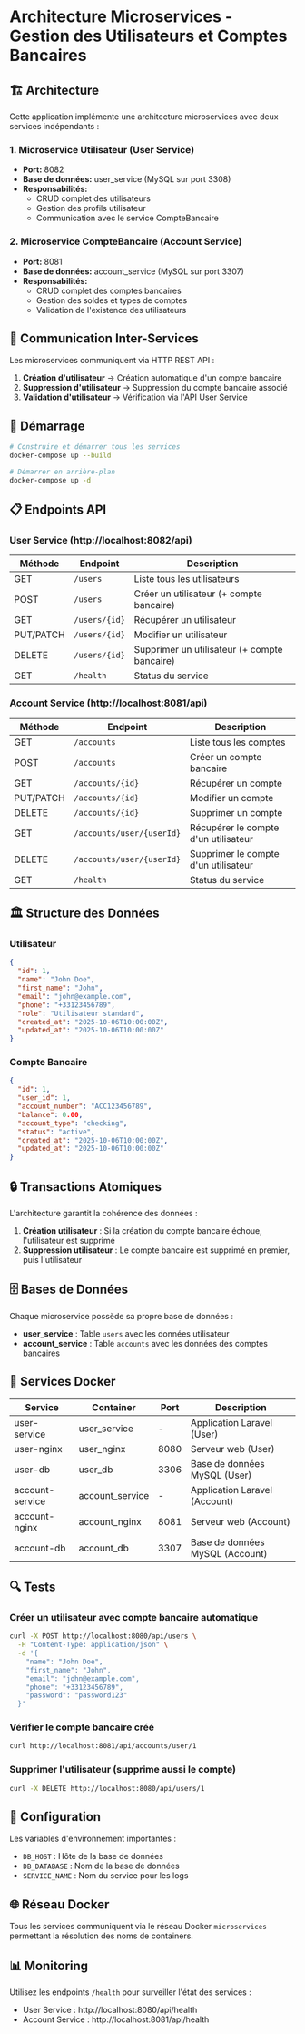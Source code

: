 # Architecture Microservices - Gestion des Utilisateurs et Comptes Bancaires

## 🏗️ Architecture

Cette application implémente une architecture microservices avec deux services indépendants :

### 1. Microservice Utilisateur (User Service)
- **Port:** 8082
- **Base de données:** user_service (MySQL sur port 3308)
- **Responsabilités:**
  - CRUD complet des utilisateurs
  - Gestion des profils utilisateur
  - Communication avec le service CompteBancaire

### 2. Microservice CompteBancaire (Account Service)
- **Port:** 8081
- **Base de données:** account_service (MySQL sur port 3307)
- **Responsabilités:**
  - CRUD complet des comptes bancaires
  - Gestion des soldes et types de comptes
  - Validation de l'existence des utilisateurs

## 🔄 Communication Inter-Services

Les microservices communiquent via HTTP REST API :

1. **Création d'utilisateur** → Création automatique d'un compte bancaire
2. **Suppression d'utilisateur** → Suppression du compte bancaire associé
3. **Validation d'utilisateur** → Vérification via l'API User Service

## 🚀 Démarrage

```bash
# Construire et démarrer tous les services
docker-compose up --build

# Démarrer en arrière-plan
docker-compose up -d
```

## 📋 Endpoints API

### User Service (http://localhost:8082/api)

| Méthode | Endpoint | Description |
|---------|----------|-------------|
| GET | `/users` | Liste tous les utilisateurs |
| POST | `/users` | Créer un utilisateur (+ compte bancaire) |
| GET | `/users/{id}` | Récupérer un utilisateur |
| PUT/PATCH | `/users/{id}` | Modifier un utilisateur |
| DELETE | `/users/{id}` | Supprimer un utilisateur (+ compte bancaire) |
| GET | `/health` | Status du service |

### Account Service (http://localhost:8081/api)

| Méthode | Endpoint | Description |
|---------|----------|-------------|
| GET | `/accounts` | Liste tous les comptes |
| POST | `/accounts` | Créer un compte bancaire |
| GET | `/accounts/{id}` | Récupérer un compte |
| PUT/PATCH | `/accounts/{id}` | Modifier un compte |
| DELETE | `/accounts/{id}` | Supprimer un compte |
| GET | `/accounts/user/{userId}` | Récupérer le compte d'un utilisateur |
| DELETE | `/accounts/user/{userId}` | Supprimer le compte d'un utilisateur |
| GET | `/health` | Status du service |

## 🏛️ Structure des Données

### Utilisateur
```json
{
  "id": 1,
  "name": "John Doe",
  "first_name": "John",
  "email": "john@example.com",
  "phone": "+33123456789",
  "role": "Utilisateur standard",
  "created_at": "2025-10-06T10:00:00Z",
  "updated_at": "2025-10-06T10:00:00Z"
}
```

### Compte Bancaire
```json
{
  "id": 1,
  "user_id": 1,
  "account_number": "ACC123456789",
  "balance": 0.00,
  "account_type": "checking",
  "status": "active",
  "created_at": "2025-10-06T10:00:00Z",
  "updated_at": "2025-10-06T10:00:00Z"
}
```

## 🔒 Transactions Atomiques

L'architecture garantit la cohérence des données :

1. **Création utilisateur** : Si la création du compte bancaire échoue, l'utilisateur est supprimé
2. **Suppression utilisateur** : Le compte bancaire est supprimé en premier, puis l'utilisateur

## 🗄️ Bases de Données

Chaque microservice possède sa propre base de données :

- **user_service** : Table `users` avec les données utilisateur
- **account_service** : Table `accounts` avec les données des comptes bancaires

## 🐳 Services Docker

| Service | Container | Port | Description |
|---------|-----------|------|-------------|
| user-service | user_service | - | Application Laravel (User) |
| user-nginx | user_nginx | 8080 | Serveur web (User) |
| user-db | user_db | 3306 | Base de données MySQL (User) |
| account-service | account_service | - | Application Laravel (Account) |
| account-nginx | account_nginx | 8081 | Serveur web (Account) |
| account-db | account_db | 3307 | Base de données MySQL (Account) |

## 🔍 Tests

### Créer un utilisateur avec compte bancaire automatique
```bash
curl -X POST http://localhost:8080/api/users \
  -H "Content-Type: application/json" \
  -d '{
    "name": "John Doe",
    "first_name": "John",
    "email": "john@example.com",
    "phone": "+33123456789",
    "password": "password123"
  }'
```

### Vérifier le compte bancaire créé
```bash
curl http://localhost:8081/api/accounts/user/1
```

### Supprimer l'utilisateur (supprime aussi le compte)
```bash
curl -X DELETE http://localhost:8080/api/users/1
```

## 🔧 Configuration

Les variables d'environnement importantes :

- `DB_HOST` : Hôte de la base de données
- `DB_DATABASE` : Nom de la base de données
- `SERVICE_NAME` : Nom du service pour les logs

## 🌐 Réseau Docker

Tous les services communiquent via le réseau Docker `microservices` permettant la résolution des noms de containers.

## 📊 Monitoring

Utilisez les endpoints `/health` pour surveiller l'état des services :

- User Service : http://localhost:8080/api/health
- Account Service : http://localhost:8081/api/health